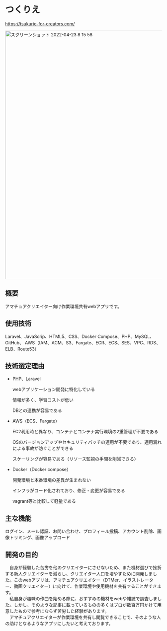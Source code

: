 # つくりえ
https://tsukurie-for-creators.com/

<img width="800" alt="スクリーンショット 2022-04-23 8 15 58" src="https://user-images.githubusercontent.com/64915142/164816309-34ef335a-b933-45c3-ac9a-07a3323737b6.png">

## 概要
アマチュアクリエイター向け作業環境共有webアプリです。

## 使用技術
Laravel、JavaScrip、HTML5、CSS、Docker Compose、PHP、MySQL、GitHub、
AWS（IAM、ACM、S3、Fargate、ECR、ECS、SES、VPC、RDS、ELB、Route53）

## 技術選定理由
- PHP、Laravel

  webアプリケーション開発に特化している

  情報が多く、学習コストが低い

  DBとの連携が容易である

- AWS（ECS、Fargate）

  EC2利用時と異なり、コンテナとコンテナ実行環境の2重管理が不要である

  OSのバージョンアップやセキュリティパッチの適用が不要であり、適用漏れによる事故が防ぐことができる

  スケーリングが容易である（リソース監視の手間を削減できる）

- Docker（Docker compose）

  開発環境と本番環境の差異が生まれない

  インフラがコード化されており、修正・変更が容易である

  vagrant等と比較して軽量である

## 主な機能
ログイン、メール認証、お問い合わせ、プロフィール投稿、アカウント削除、画像トリミング、画像アップロード

## 開発の目的

　自身が経験した苦労を他のクリエイターにさせないため、また機材選びで挫折する新人クリエイターを減らし、クリエイター人口を増やすために開発しました。このwebアプリは、アマチュアクリエイター（DTMer、イラストレーター、動画クリエイター）に向けて、作業環境や使用機材を共有することができます。<br>
　私自身が趣味の作曲を始める際に、おすすめの機材をwebや雑誌で調査しました。しかし、そのような記事に載っているものの多くはプロが数百万円かけて用意したもので参考にならず苦労した経験があります。<br>
　アマチュアクリエイターが作業環境を共有し閲覧できることで、そのような人の助けとなるようなアプリにしたいと考えております。

